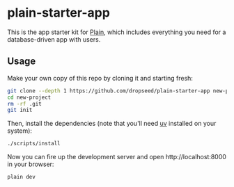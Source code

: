# plain-starter-app

This is the app starter kit for [Plain](https://plainframework.com/),
which includes everything you need for a database-driven app with users.

## Usage

Make your own copy of this repo by cloning it and starting fresh:

```bash
git clone --depth 1 https://github.com/dropseed/plain-starter-app new-project
cd new-project
rm -rf .git
git init
```

Then, install the dependencies (note that you'll need [uv](https://docs.astral.sh/uv/getting-started/installation/) installed on your system):

```bash
./scripts/install
```

Now you can fire up the development server and open http://localhost:8000 in your browser:

```bash
plain dev
```
